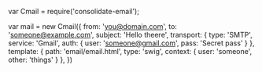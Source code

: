 var Cmail = require('consolidate-email');


var mail = new Cmail({
    from: 'you@domain.com',
    to: 'someone@example.com',
    subject: 'Hello theere',
    transport: {
        type: 'SMTP',
        service: 'Gmail',
        auth: {
            user: 'someone@gmail.com',
            pass: 'Secret pass'
        }
    },
    template: {
        path: 'email/email.html',
        type: 'swig',
        context: {
            user: 'someone',
            other: 'things'
        }
    },
})
